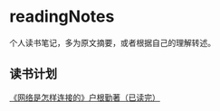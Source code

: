 # readingNotes
个人读书笔记，多为原文摘要，或者根据自己的理解转述。

## 读书计划

[《网络是怎样连接的》户根勤著（已读完）](\books\《网络是怎样连接的》户根勤著\导航.md)

